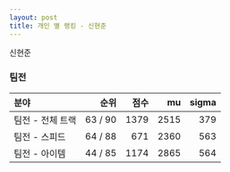 ```yaml
---
layout: post
title: 개인 별 랭킹 - 신현준
---
```


신현준


### 팀전

| 분야 | 순위 | 점수 | mu | sigma |
|:---|---:|---:|---:|---:|
| 팀전 - 전체 트랙 | 63 / 90 | 1379 | 2515 | 379 |
| 팀전 - 스피드 | 64 / 88 | 671 | 2360 | 563 |
| 팀전 - 아이템 | 44 / 85 | 1174 | 2865 | 564 |
